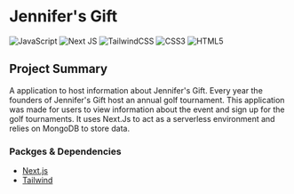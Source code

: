 # Jennifer's Gift
![JavaScript](https://img.shields.io/badge/javascript-%23323330.svg?style=for-the-badge&logo=javascript&logoColor=%23F7DF1E)
![Next JS](https://img.shields.io/badge/Next-black?style=for-the-badge&logo=next.js&logoColor=white)
![TailwindCSS](https://img.shields.io/badge/tailwindcss-%2338B2AC.svg?style=for-the-badge&logo=tailwind-css&logoColor=white)
![CSS3](https://img.shields.io/badge/css3-%231572B6.svg?style=for-the-badge&logo=css3&logoColor=white)
![HTML5](https://img.shields.io/badge/html5-%23E34F26.svg?style=for-the-badge&logo=html5&logoColor=white)


## Project Summary
A application to host information about Jennifer's Gift. Every year the founders of Jennifer's Gift host an annual golf tournament. This application was made for users to view information about the event and sign up for the golf tournaments. It uses Next.Js to act as a 
serverless environment and relies on MongoDB to store data.


### Packges & Dependencies
* [Next.js](https://nextjs.org/)
* [Tailwind](https://tailwindcss.com/)
